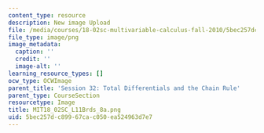 ```yaml
---
content_type: resource
description: New image Upload
file: /media/courses/18-02sc-multivariable-calculus-fall-2010/5bec257dc89967cac050ea524963d7e7_MIT18_02SC_L11Brds_8a.png
file_type: image/png
image_metadata:
  caption: ''
  credit: ''
  image-alt: ''
learning_resource_types: []
ocw_type: OCWImage
parent_title: 'Session 32: Total Differentials and the Chain Rule'
parent_type: CourseSection
resourcetype: Image
title: MIT18_02SC_L11Brds_8a.png
uid: 5bec257d-c899-67ca-c050-ea524963d7e7
---
```

